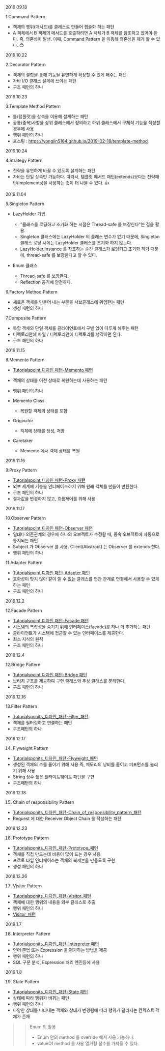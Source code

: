 2019.09.18

1.Command Pattern 
* 객체의 행위(매서드)를 클래스로 만들어 캡슐화 하는 패턴
* A 객체에서 B 객체의 메서드를 호출하려면 A 객체가 B 객체를 참조하고 있어야 한다. 
즉, 의존성이 발생. 이때, Command Pattern 을 이용해 의존성을 제거 할 수 있다. :blush:

2019.10.22

2.Decorator Pattern
* 객체의 결합을 통해 기능을 유연하게 확장할 수 있게 해주는 패턴
* 자바 I/O 클래스 설계에 쓰이는 패턴
* 구조 패턴의 하나

2019.10.23

3.Template Method Pattern
* 틀(탬플릿)을 상속을 이용해 설계하는 패턴
* 공통(중복)사항을 상위 클래스에서 정의하고 하위 클래스에서 구체적 기능을 작성할 경우에 사용
* 행위 패턴의 하나
* 포스팅 : https://yongjin5184.github.io/2019-02-18/template-method

2019.10.24

4.Strategy Pattern
* 전략을 유연하게 바꿀 수 있도록 설계하는 패턴
* 자바는 단일 상속만 가능하다. 
  따라서, 템플릿 메서드 패턴(extends)보다는 전략패턴(implements)을 사용하는 것이 더 나을 수 있다. :+1:

2019.11.04

5.Singleton Pattern

* LazyHolder 기법 
    * "클래스를 로딩하고 초기화 하는 시점은 Thread-safe 를 보장한다"는 점을 활용. 
    * Singleton 클래스에는 LazyHolder 의 클래스 변수가 없기 때문에, Singleton 클래스 로딩 시에는 LazyHolder 클래스를 초기화 하지 않는다.
    * LazyHolder.Instance 를 참조하는 순간 클래스가 로딩되고 초기화 하기 때문에, thread-safe 를 보장한다고 할 수 있다.
    
* Enum 클래스
    * Thread-safe 를 보장한다.
    * Reflection 공격에 안전하다.
    
6.Factory Method Pattern
* 새로운 객체를 만들어 내는 부분을 서브클래스에 위임한는 패턴
* 생성 패턴의 하나

7.Composite Pattern
* 복합 객체와 단일 객체를 클라이언트에서 구별 없이 다루게 해주는 패턴
* 디렉토리안에 파일 / 디렉토리안에 디렉토리를 생각하면 된다.
* 구조 패턴의 하나

2019.11.15

8.Memento Pattern
* [Tutorialspoint 디자인 패턴-Memento 패턴](https://www.tutorialspoint.com/design_pattern/memento_pattern.htm)
* 객체의 상태를 이전 상태로 복원하는데 사용하는 패턴
* 행위 패턴의 하나

* Memento Class 
    * 복원할 객체의 상태를 포함
* Originator
    * 객체에 상태를 생성, 저장
* Caretaker
    * Memento 에서 객체 상태를 복원

2019.11.16    

9.Proxy Pattern
* [Tutorialspoint 디자인 패턴-Proxy 패턴](https://www.tutorialspoint.com/design_pattern/proxy_pattern.htm)
* 외부 세계에 기능을 인터페이스하기 위해 원래 객체를 만들어 반환한다.
* 구조 패턴의 하나
* 결과값을 변경하지 않고, 흐름제어를 위해 사용

2019.11.17

10.Observer Pattern
* [Tutorialspoint 디자인 패턴-Observer 패턴](https://www.tutorialspoint.com/design_pattern/observer_pattern.htm)
* 일대다 의존관계의 경우에 하나의 오브젝트가 수정될 때, 종속 오브젝트에 자동으로 통지되는 패턴
* Subject 가  Observer 를 사용. Client(Abstract) 는 Observer 를 extends 한다.
* 행위 패턴의 하나

11.Adapter Pattern
* [Tutorialspoint 디자인 패턴-Adapter 패턴](https://www.tutorialspoint.com/design_pattern/adapter_pattern.htm)
* 호환성이 맞지 않아 같이 쓸 수 없는 클래스를 연관 관계로 연결해서 사용할 수 있게 하는 패턴
* 구조 패턴의 하나

2019.12.2

12.Facade Pattern
* [Tutorialspoint 디자인 패턴-Facade 패턴](https://www.tutorialspoint.com/design_pattern/facade_pattern.htm)
* 시스템의 복잡성을 숨기기 위해 인터페이스(facade)를 하나 더 추가하는 패턴
* 클라이언트가 시스템에 접근할 수 있는 인터페이스를 제공한다.
* 최소 지식의 원칙
* 구조 패턴의 하나

2019.12.4

12.Bridge Pattern
* [Tutorialspoint 디자인 패턴-Bridge 패턴](https://www.tutorialspoint.com/design_pattern/bridge_pattern.htm)
* 브리지 구조를 제공하여 구현 클래스와 추상 클래스를 분리한다.
* 구조 패턴의 하나

2019.12.16

13.Filter Pattern
* [Tutorialsponits_디자인_패턴-Filter_패턴](https://www.tutorialspoint.com/design_pattern/filter_pattern.htm)
* 객체를 필터링하고 연결하는 패턴
* 구조패턴의 하나

2019.12.17

14. Flyweight Pattern
* [Tutorialsponits_디자인_패턴-Flyweight_패턴](https://www.tutorialspoint.com/design_pattern/flyweight_pattern.htm)
* 생성된 객체의 수를 줄이기 위해 사용 즉, 메모리의 낭비를 줄이고 퍼포먼스를 늘리기 위해 사용
* String 상수 풀은 플라이트웨이트 패턴을 구현
* 구조패턴의 하나


2019.12.18

15. Chain of responsibility Pattern
* [Tutorialsponits_디자인_패턴-Chain_of_responsibility_pattern_패턴](https://www.tutorialspoint.com/design_pattern/chain_of_responsibility_pattern.htm)
* Request 에 대한 Receiver Object Chain 을 작성하는 패턴

2019.12.23

16. Prototype Pattern
* [Tutorialsponits_디자인_패턴-Prototype_패턴](https://www.tutorialspoint.com/design_pattern/prototype_pattern.htm)
* 객체를 직접 만드는데 비용이 많이 드는 경우 사용
* 프로토 타입 인터페이스는 객체의 복제본을 만들도록 구현
* 생성 패턴의 하나

2019.12.26

17. Visitor Pattern
* [Tutorialsponits_디자인_패턴-Visitor_패턴](https://www.tutorialspoint.com/design_pattern/visitor_pattern.htm)
* 객체에 대한 행위의 내용을 외부 클래스로 추출
* 행위 패턴의 하나
* [Visitor_패턴](https://blog.naver.com/2feelus/220664244510) 

2019.1.7

18. Interpreter Pattern
* [Tutorialsponits_디자인_패턴-Interpreter 패턴](https://www.tutorialspoint.com/design_pattern/interpreter_pattern.htm)
* 언어 문법 또는 Expression 을 평가하는 방법을 제공
* 행위 패턴의 하나
* SQL 구문 분석, Expression 처리 엔진등에 사용

2019.1.8

19. State Pattern
* [Tutorialsponits_디자인_패턴-State 패턴](https://www.tutorialspoint.com/design_pattern/state_pattern.htm)
* 상태에 따라 행위가 바뀌는 패턴
* 행위 패턴의 하나
* 다양한 상태를 나타내는 객체와 상태가 변경됨에 따라 행위가 달라지는 컨텍스트 객체가 존재

>> Enum 의 활용
>> * Enum 안의 method 를 override 해서 사용 가능하다.
>> * valueOf method 를 사용 열거형 정수를 가져올 수 있다.

